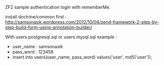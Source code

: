 ZF2 sample authentication login with rememberMe.

install doctrine/common first :
http://samsonasik.wordpress.com/2012/10/04/zend-framework-2-step-by-step-build-form-using-annotation-builder/

With users.postgresql.sql or users.mysql.sql example :

* user_name : samsonasik 
* pass_word  : 123456      
* insert into users(user_name, pass_word) values('user', md5('user'));